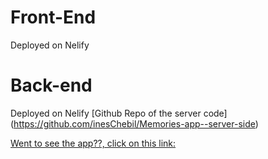 # Front-End

Deployed on Nelify

# Back-end

Deployed on Nelify
[Github Repo of the server code] (https://github.com/inesChebil/Memories-app--server-side)

[Went to see the app??, click on this link: ](https://gifted-yonath-4d9435.netlify.app/)
